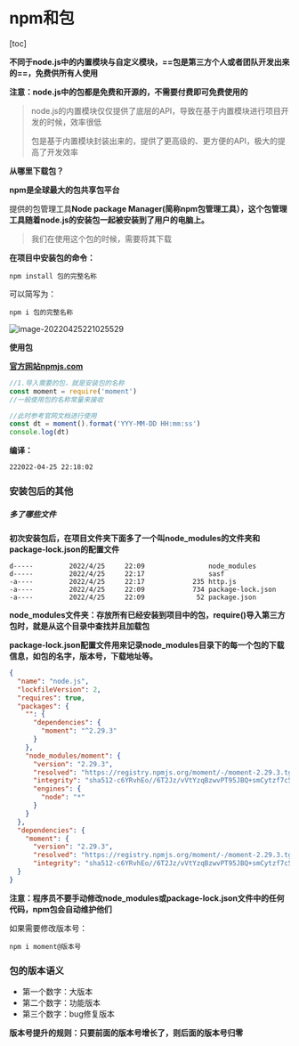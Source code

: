 # npm和包

[toc]

**不同于node.js中的内置模块与自定义模块，==包是第三方个人或者团队开发出来的==，免费供所有人使用**

**注意：node.js中的包都是免费和开源的，不需要付费即可免费使用的**

> node.js的内置模块仅仅提供了底层的API，导致在基于内置模块进行项目开发的时候，效率很低
>
> 包是基于内置模块封装出来的，提供了更高级的、更方便的API，极大的提高了开发效率



**从哪里下载包？**

**npm是全球最大的包共享包平台**

提供的包管理工具**Node package Manager(简称npm包管理工具），这个包管理工具随着node.js的安装包一起被安装到了用户的电脑上。**



> 我们在使用这个包的时候，需要将其下载

**在项目中安装包的命令：**

```
npm install 包的完整名称
```

可以简写为：

```
npm i 包的完整名称
```

![image-20220425221025529](C:\Users\smile\Desktop\CS\CS_COURSE\gitbook\image\61t2lEyB4OQgUcW.png)



**使用包**

**[官方网站npmjs.com](http://npmjs.com)**

```js
//1.导入需要的包，就是安装包的名称
const moment = require('moment')
//一般使用包的名称常量来接收

//此时参考官网文档进行使用
const dt = moment().format('YYY-MM-DD HH:mm:ss')
console.log(dt)
```

**编译：**

```
222022-04-25 22:18:02
```



### 安装包后的其他

##### 多了哪些文件

**初次安装包后，在项目文件夹下面多了一个叫node_modules的文件夹和package-lock.json的配置文件**

```
d-----         2022/4/25     22:09                node_modules
d-----         2022/4/25     22:17                sasf
-a----         2022/4/25     22:17            235 http.js
-a----         2022/4/25     22:09            734 package-lock.json
-a----         2022/4/25     22:09             52 package.json
```



**node_modules文件夹：存放所有已经安装到项目中的包，require()导入第三方包时，就是从这个目录中查找并且加载包**

**package-lock.json配置文件用来记录node_modules目录下的每一个包的下载信息，如包的名字，版本号，下载地址等。**

```json
{
  "name": "node.js",
  "lockfileVersion": 2,
  "requires": true,
  "packages": {
    "": {
      "dependencies": {
        "moment": "^2.29.3"
      }
    },
    "node_modules/moment": {
      "version": "2.29.3",
      "resolved": "https://registry.npmjs.org/moment/-/moment-2.29.3.tgz",
      "integrity": "sha512-c6YRvhEo//6T2Jz/vVtYzqBzwvPT95JBQ+smCytzf7c50oMZRsR/a4w88aD34I+/QVSfnoAnSBFPJHItlOMJVw==",
      "engines": {
        "node": "*"
      }
    }
  },
  "dependencies": {
    "moment": {
      "version": "2.29.3",
      "resolved": "https://registry.npmjs.org/moment/-/moment-2.29.3.tgz",
      "integrity": "sha512-c6YRvhEo//6T2Jz/vVtYzqBzwvPT95JBQ+smCytzf7c50oMZRsR/a4w88aD34I+/QVSfnoAnSBFPJHItlOMJVw=="    }
  }
}
```



**注意：程序员不要手动修改node_modules或package-lock.json文件中的任何代码，npm包会自动维护他们**

如果需要修改版本号：

```
npm i moment@版本号
```



### 包的版本语义

+ 第一个数字：大版本
+ 第二个数字：功能版本
+ 第三个数字：bug修复版本

**版本号提升的规则：只要前面的版本号增长了，则后面的版本号归零**

